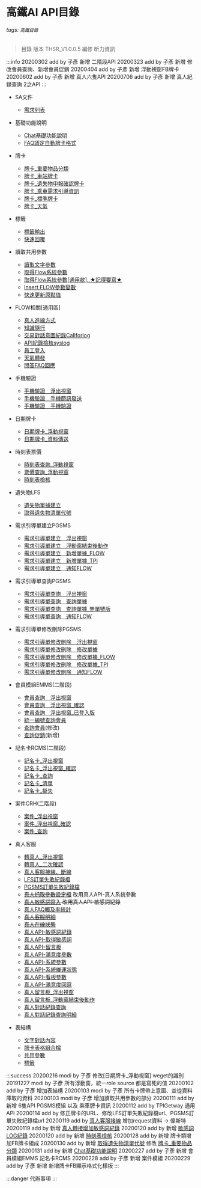   # 高鐵AI API目錄
  ###### tags: `高鐵目錄`
  
  > 目錄
  > 版本 THSR_V1.0.0.5
  > 編修 昕力資訊
  
:::info
20200302 add by 子彥 新增 二階段API
20200323 add by 子彥 新增 修改會員查詢、新增會員促銷
20200404 add by 子彥 新增 浮動視窗FB牌卡
20200602 add by 子彥 新增 真人六隻API
20200706 add by 子彥 新增 真人紀錄查詢 2之API
:::

* SA文件
    * [需求列表](./)

* 基礎功能說明
  *  [Chat基礎功能說明](./hIZYJs-4SFm6gzWJK6uGCQ)  
  *  [FAQ議定自動牌卡格式](/QsuiNwjSTP6IbOTnlfOqqw)
  
* 牌卡
  *  [牌卡_重要物品分類](牌卡_重要物品分類.md)
  *  [牌卡_車站牌卡](./FyfB4iFCQX-v_74uqP6bdg)
  *  [牌卡_遺失物申報確認牌卡](./7AXLTYAIRIy3l43t56uphQ)
  *  [牌卡_乘車需求引導資訊](./ff5zk72RSEuer268gMy7XA)
  *  [牌卡_標準牌卡](./S9XioFrpTzuzvqa9L8-zuA) 
  *  [牌卡_天氣](/0b9FTo_nQ32U9WwuKUzl3g)

* 標籤
  * [標籤輸出](./JN8h3FrrRDWPdpzpYvGjRg)
  * [快速回覆](./URxLVmkPTJWA8XjuHV5ATA)

* 讀取共用參數
  * [讀取文字參數](./Dk98Ru20S12FvQzgAmgZIw)
  * [取得Flow系統參數](./ovVvaXAQQ6Wx-58BJE__0Q)
  * [取得Flow系統參數[通用款]..★記得要寫★](./)
  * [Insert FLOW參數變數](./n8t4vZBKSKasy7HPadNDuw)
  * [快速更新原點值](/hxAX7nsRRGyzemlKp2u40Q)


* FLOW相關[通用區]
  * [真人進線方式](./EvqnqJnjTmWzpaO5xTaqoQ) 
  * [知識隨行](./7YrOfqnuTXabI4KzQ_4nog) 
  * [交易對話意圖紀錄Callforlog](./HMcKtyzHSv2OvMfplF74Cg)
  * [API紀錄檢核syslog](/xVL4KwbPRY-pCYI150kIhA)
  * [員工登入](/Adhiy_AuSqWYqIStd7nDNQ)
  * [天氣轉發](/iIgPQnxrRty_eIVTgM0jqA)
  * [問答FAQ回應](/NNoV6TnKTX6Sd-VLHmft1g)
 
* 手機驗證
  * [手機驗證＿浮出視窗](./nwJFYVRhSiuBuXf0oL-sCQ)
  * [手機驗證＿手機簡訊發送](高鐵/手機驗證＿手機簡訊發送.md)
  * [手機驗證＿手機驗證](./0nXqN3q6RAWwqixsW5wpzQ)
  
* 日期牌卡  
  * [日期牌卡_浮動視窗](./p3wVo1VLRqmjID76SrfSAA)
  * [日期牌卡_資料傳送](./X7A3HzLHRUGWt2z0ysvEow)

* 時刻表票價
  * [時刻表查詢_浮動視窗](./zLLPbmBGRAqgn9DLYPAP_w)
  * [票價查詢_浮動視窗](./mpL8HjiSQ3KcCZUvJvsE1g)
  * [時刻表檢核](./WC4KodXoRY24DrRbJi82hA)
   
* 遺失物LFS
  * [遺失物單據建立](./gvchtLqxQRyyICgOCTuXRw)
  * [取得遺失物清單代號](./wB9ONFJHQQSRBQnOrlEJow)

* 需求引導單建立PGSMS
  * [需求引導單建立＿浮出視窗](./YfXDvuUtSviHQzEstrWdxA) 
  * [需求引導單建立＿浮動窗結束後動作](./NiSqbP9LSBC6a3xNuy2Lsw) 
  * [需求引導單建立＿新增單據_FLOW](./c3tTMmKWQZOO2ypMQuoGvA) 
  * [需求引導單建立＿新增單據_TPI](./EWn66FlyTCuUGnQ8a9eW_A) 
  * [需求引導單建立＿通知FLOW](./p9IUyCAOSzaBdFzzSjQYVw) 

* 需求引導單查詢PGSMS
  * [需求引導單查詢＿浮出視窗](./zqV8pv3OSBqqhnXeXRy9zw) 
  * [需求引導單查詢＿查詢單據](./YK1jkARDQEiGgLru3vP1XQ)
  * [需求引導單查詢＿查詢單據_無單號版](./t7D6_9LhQVWBEOn254UkTw) 
  * [需求引導單查詢＿通知FLOW](./GDU6KdchQCGqCHWV0Rkqrg) 

* 需求引導單修改刪除PGSMS
  * [需求引導單修改刪除＿浮出視窗](./sWd_hekITmmqDwg3uRDvFA) 
  * [需求引導單修改刪除＿修改單據](./9sUpbDMeSS-b8FTjWdRqcA) 
  * [需求引導單修改刪除＿修改單據_FLOW](./4hL5qNayTcqUtKDvOhD8-g) 
  * [需求引導單修改刪除＿修改單據_TPI](./nhuFJcE0TXyjb0kJKiUC2Q)  
  * [需求引導單修改刪除＿通知FLOW](./45IGUGaiQTewuOjhZR7aFQ)    

* 會員模組EMMS(二階段)
  * [會員查詢＿浮出視窗](./Df8SYh0GQOm_9JPczrWfWg)
  * [會員查詢＿浮出視窗_確認](./Qe3rIL5LQ5eczQevmUpJiw)
  * [會員查詢＿浮出視窗_已登入版](./wvlw-SZkRK-foMZyy68LLA)
  * [統一編號查詢會員](./0jfuhUELSbecmdElc_wSXw)
  * [查詢會員](./IXuYVyFkTbiiqodpjOVFXA)(修改)
  * [查詢促銷](./ZHrk7EMKQuy70-880C7Xjg)(新增)
  
* 記名卡RCMS(二階段)
  * [記名卡_浮出視窗](./Cn6UA3lFQSuB7lyfjIuCrg) 
  * [記名卡_浮出視窗_確認](./-Q8rYJltRGWUNIuh0mZbnw)
  * [記名卡_查詢](./ajL_pOzxRgmU01-EnmIOkQ)
  * [記名卡_清單](./wanWChMXRg2g0Jyk2EKAeA)
  * [記名卡_掛失](./LlC5_iIbTcuspcEIDdGHDg)

* 案件CRH(二階段)
  * [案件_浮出視窗](./KUPZI4YsRJO_H2lGKFqvyg)
  * [案件_浮出視窗_確認](./V2TO_SOdR0KiY0cWHyDq_g)
  * [案件_查詢](./Y0ZI8-AyTbK1kaxfvrVB9w)

* 真人客服
  * [轉真人_浮出視窗](./c3rppIHxQMiK0l8MEsrgGw) 
  * [轉真人_二次確認](./yRZEYWfYQFKRNoaQ9SNEQA) 
  * [真人客服接線、斷線](./uIF0cUKyTuSn_mC0yusRFQ) 
  * [LFS訂單失敗紀錄檔](./oA5_T35xR5i8W7X7ch9sSw)
  * [PGSMS訂單失敗紀錄檔](./wskDmk73QWOB9Y3VlFpdKA)
  * ~~[真人抓取參數設定檔](./3p6o_S25RRyQyP38D-mCVQ)~~ 改用真人API-真人系統參數
  * ~~[真人敏感詞寫入](/JsgPb1HXTE64mgt5dmL6Og) 改用真人API-敏感詞紀錄~~
  * [真人FAQ觸及率統計](/I4IcK0WKQYeoxAuGAp4gDA)
  * ~~[真人客服明細](/B4DCcQdnS_2R0jxrhobUNQ)~~
  * ~~[真人在線狀態](/FtwjPdL5SaKb0ZK0ATWiFQ)~~
  * [真人API-敏感詞紀錄](/0Kp3zJ5KTj-asWivVrQ8mw)
  * [真人API-取得敏感詞](/HulgI-iVRWODEN44ZQp7kQ)
  * [真人API-留言板](/rZ5WqjN7RBWon1UhCpPZhw)
  * [真人API-滿意度參數](/ohFuxQ5pRf-wLlOk3y3b5w)
  * [真人API-系統參數](/W58rqH4tQISU7QZpp2Y5xA) 
  * [真人API-系統維運狀態](/8_FPwoxlQoaTNdPZ38ipxg) 
  * [真人API-看板參數](/oW3Mx6_7QvWDP-Ke4MurCw)
  * [真人API-滿意度回寫](/83C6Zje0TbOd7gyMOHwLsw)
  * [真人留言板_浮出視窗](/nepzG0bES--gIBSS3MEE6Q)
  * [真人留言板_浮動窗結束後動作](/dtjj0HMNQ5igXZNsAStrnw)
  * [真人對話紀錄查詢](/AptzwrUgQWeRk00c8muZJA)
  * [真人對話紀錄查詢明細](/PqfQK96zS-mniMqYBUQ0qA)
  
* 表結構
  * [文字對話內容](./Z7U_O2OfRIilMe-T08JcEg) 
  * [牌卡表格組合檔](./7wX9_NvvRq-9LkVaj_An_w) 
  * [共用參數](./wW9DYXbPT5ujMU5PpE6F7g) 
  * [標籤](./pVzT44i-S9S02jMSP-Qv0Q) 

:::success
20200216 modi by 子彥 修改[日期牌卡_浮動視窗] weget的識別
20191227 modi by 子彥 所有浮動窗，統一role source 都是寫死的值
20200102 add by 子彥 增加表結構
20200103 modi by 子彥 所有卡牌帶上意圖、並從資料庫取的資料
20200103 modi by 子彥 增加讀取共用參數的部分
20200111 add by 新增 6隻API PGSMS模組 以及 乘車牌卡資訊
20200112 add by TPIGetway 通用API
20200114 add by 修正牌卡的URL、修改LFS訂單失敗紀錄檔url、PGSMS訂單失敗紀錄檔url
20200119 add by [真人客服接線](./uIF0cUKyTuSn_mC0yusRFQ)  增加request資料 -> 偉斯特
20200119 add by 新增 [真人轉接增加敏感詞紀錄](./uIF0cUKyTuSn_mC0yusRFQ) 
20200120 add by 新增 [敏感詞LOG紀錄](./JsgPb1HXTE64mgt5dmL6Og) 
20200120 add by 新增 [時刻表檢核](./JsgPb1HXTE64mgt5dmL6Og)
20200128 add by 新增 牌卡類增加FB牌卡組成
20200130 add by 新增 [取得遺失物清單代號](./wB9ONFJHQQSRBQnOrlEJow) 修改 [牌卡_重要物品分類](./UWR68hglS0ag7hF12cK1XA)
20200131 add by 新增 [Chat基礎功能說明](./hIZYJs-4SFm6gzWJK6uGCQ)
20200227 add by 子彥 新增 會員模組EMMS 記名卡RCMS
20200228 add by 子彥 新增 案件模組
20200229 add by 子彥 新增 新增牌卡FB顯示格式化樣板
:::


:::danger
代辦事項
:::